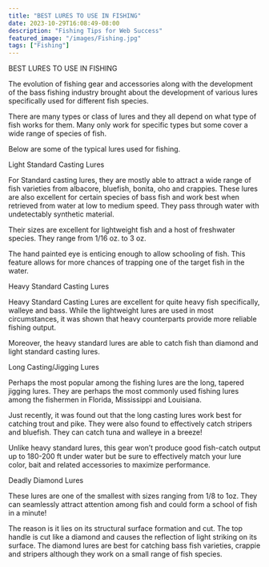 ```yaml
---
title: "BEST LURES TO USE IN FISHING"
date: 2023-10-29T16:08:49-08:00
description: "Fishing Tips for Web Success"
featured_image: "/images/Fishing.jpg"
tags: ["Fishing"]
---
```


BEST LURES TO USE IN FISHING

The evolution of fishing gear and accessories along with the development of the bass fishing industry brought about the development of various lures specifically used for different fish species. 

There are many types or class of lures and they all depend on what type of fish works for them. Many only work for specific types but some cover a wide range of species of fish. 

Below are some of the typical lures used for fishing. 

Light Standard Casting Lures

For Standard casting lures, they are mostly able to attract a wide range of fish varieties from albacore, bluefish, bonita, oho and crappies. These lures are also excellent for certain species of bass fish and work best when retrieved from water at low to medium speed. They pass through water with undetectably synthetic material. 

Their sizes are excellent for lightweight fish and a host of freshwater species. They range from 1/16 oz. to 3 oz. 

The hand painted eye is enticing enough to allow schooling of fish. This feature allows for more chances of trapping one of the target fish in the water. 

Heavy Standard Casting Lures

Heavy Standard Casting Lures are excellent for quite heavy fish specifically, walleye and bass.  While the lightweight lures are used in most circumstances, it was shown that heavy counterparts provide more reliable fishing output. 

Moreover, the heavy standard lures are able to catch fish than diamond and light standard casting lures. 

Long Casting/Jigging Lures

Perhaps the most popular among the fishing lures are the long, tapered jigging lures. They are perhaps the most commonly used fishing lures among the fishermen in Florida, Mississippi and Louisiana. 

Just recently, it was found out that the long casting lures work best for catching trout and pike. They were also found to effectively catch stripers and bluefish. They can catch tuna and walleye in a breeze!

Unlike heavy standard lures, this gear won’t produce good fish-catch output up to 180-200 ft under water but be sure to effectively match your lure color, bait and related accessories to maximize performance. 

Deadly Diamond Lures

These lures are one of the smallest with sizes ranging from 1/8 to 1oz. They can seamlessly attract attention among fish and could form a school of fish in a minute!

The reason is it lies on its structural surface formation and cut. The top handle is cut like a diamond and causes the reflection of light striking on its surface. The diamond lures are best for catching bass fish varieties, crappie and stripers although they work on a small range of fish species. 

